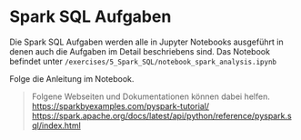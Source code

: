 # Spark SQL Aufgaben

Die Spark SQL Aufgaben werden alle in Jupyter Notebooks ausgeführt in denen auch die Aufgaben im Detail beschriebens sind.
Das Notebook befindet unter `/exercises/5_Spark_SQL/notebook_spark_analysis.ipynb` 


Folge die Anleitung im Notebook.

>Folgene Webseiten und Dokumentationen können dabei helfen. <br>
>https://sparkbyexamples.com/pyspark-tutorial/ <br>
>https://spark.apache.org/docs/latest/api/python/reference/pyspark.sql/index.html
